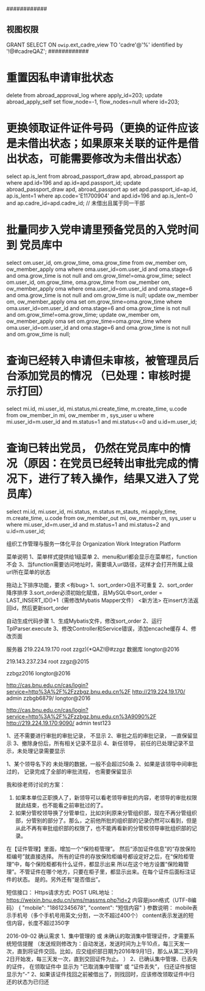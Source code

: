 ############
## 视图权限
GRANT SELECT ON `owip`.ext_cadre_view TO 'cadre'@'%' identified by '!@#cadreQAZ';
############
# 重置因私申请审批状态
delete from abroad_approval_log where apply_id=203;
update abroad_apply_self set flow_node=-1, flow_nodes=null where id=203;
# 更换领取证件证件号码（更换的证件应该是未借出状态；如果原来关联的证件是借出状态，可能需要修改为未借出状态）
select ap.is_lent from abroad_passport_draw apd, abroad_passport ap where apd.id=196 and ap.id=apd.passport_id;
update abroad_passport_draw apd, abroad_passport ap 
set apd.passport_id=ap.id, ap.is_lent=1 
where ap.code='E11700904' and apd.id=196 and ap.is_lent=0 and ap.cadre_id=apd.cadre_id; // 未借出且属于同一干部

# 批量同步入党申请里预备党员的入党时间 到 党员库中
select om.user_id, om.grow_time, oma.grow_time from ow_member om, ow_member_apply oma where oma.user_id=om.user_id and oma.stage=6 and oma.grow_time is not null and om.grow_time!=oma.grow_time;
select  om.user_id, om.grow_time, oma.grow_time  from ow_member om, ow_member_apply oma where oma.user_id=om.user_id and oma.stage=6 and oma.grow_time is not null and om.grow_time is null;
update ow_member om, ow_member_apply oma set om.grow_time=oma.grow_time where oma.user_id=om.user_id and oma.stage=6 and oma.grow_time is not null and om.grow_time!=oma.grow_time;
update ow_member om, ow_member_apply oma set om.grow_time=oma.grow_time where oma.user_id=om.user_id and oma.stage=6 and oma.grow_time is not null and om.grow_time is null;


# 查询已经转入申请但未审核，被管理员后台添加党员的情况 （已处理：审核时提示打回）
select mi.id, mi.user_id, mi.status,mi.create_time, m.create_time, u.code from ow_member_in mi, ow_member m , sys_user u 
where mi.user_id=m.user_id and m.status=1 and mi.status<=0 and u.id=m.user_id;

# 查询已转出党员， 仍然在党员库中的情况（原因：在党员已经转出审批完成的情况下，进行了转入操作，结果又进入了党员库）
select mi.id, mi.user_id, mi.status, m.status m_stauts, mi.apply_time, m.create_time, u.code from ow_member_out mi, ow_member m, sys_user u where mi.user_id=m.user_id and m.status=1 and mi.status=2 and u.id=m.user_id;

组织工作管理与服务一体化平台
Organization Work Integration Platform

菜单说明
1、菜单样式提供给1级菜单
2、menu和url都会显示在菜单栏，function不会
3、当function需要访问地址时，需要填入url路径，这样才会打开所属上级url所在菜单的状态

拖动上下排序功能，要求
<有bug>
1、sort_order>0且不可重复
2、sort_order 降序排序
3.sort_order必须初始化赋值，且MySQL中sort_order = LAST_INSERT_ID()+1（需修改Mybatis Mapper文件）
<新方法>
在insert方法返回id，然后更新sort_order


自动生成代码步骤
1、生成Mybatis文件，修改sort_order
2、运行TplParser.execute
3、修改Controller和Service错误，添加encache缓存
4、修改页面

服务器
219.224.19.170
root
zzgz)(*QAZ!@#zzgz
数据库
longtor@2016

219.143.237.234 root  zzgz@2015


zzbgz2016  longtor@2016

http://cas.bnu.edu.cn/cas/login?service=http%3A%2F%2Fzzbgz.bnu.edu.cn%2F
http://219.224.19.170/
admin  zzbgb6879/ longtor@2016

http://cas.bnu.edu.cn/cas/login?service=http%3A%2F%2Fzzbgz.bnu.edu.cn%3A9090%2F
http://219.224.19.170:9090/
admin  test123


1、还不需要进行审批的审批记录， 不显示
2、审批之后的审批记录， 一直保留显示
3、撤除身份后，所有相关记录不显示
4、新任领导， 前任的已处理记录不显示，未处理记录需要显示

1、某个领导名下的 未处理的数据，一般不会超过50条
2、如果是该领导中间审批过的， 记录完成了全部的审批流程， 也需要保留显示


我和徐老师讨论的方案：
1. 如果本单位正职换人了，新领导可以看老领导审批的内容，老领导的审批权限就此结束，也不能看之前审批过的了。
2. 如果分管校领导换了分管单位，比如刘利原来分管组织部，现在不再分管组织部，分管别的部分了。那么，之前他所批的组织部的记录仍然可以看到，但是从此不再有审批组织部的权限了，也不能再看新的分管校领导审批组织部的记录。


在【证件管理】里面，增加一个“保险柜管理”。
然后“添加证件信息”的“存放保险柜编号”就直接选择。
所有的证件的存放保险柜编号都设定好之后，在“保险柜管理”中，每个保险柜都有什么证件，都显示出来
所以在这个地方设置“保险箱管理”。不管证件在哪个地方，只要在柜子里，都显示出来。在每个证件后面标注证件的状态。
是的。另外还有“是否借出”。


短信接口：
Https请求方式: POST
URL地址： https://weixin.bnu.edu.cn/sms/massms.php?id=2
内容是json格式（UTF-8编码）
{
   "mobile": "18612345678",
   "content": "短信内容"
}
参数说明：
mobile表示手机号（多个手机号用英文;分割，一次不超过400个）
content表示发送的短信内容，长度不超过350字


2016-09-02 确认需求
1、集中管理的 或 未确认的取消集中管理证件，才需要系统短信提醒
（发送规则修改为：自动发送，发送时间为上午10点，每三天发一次，直到将证件交回。比如，应交组织部日期为2016年9月1日，那么从第二天9月2日开始发，每三天发一次，直到交回证件为止。
）
2、已确认集中管理、已丢失的证件， 在领取证件中 显示为 "已取消集中管理" 或 “证件丢失”， 归还证件按钮显示为“-”
2、如果该证件找回之前被借出了，则找回时，应该修改领取证件中归还的状态为已归还

